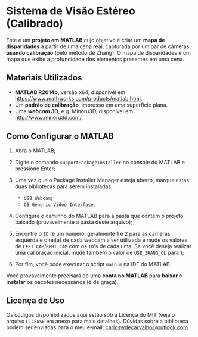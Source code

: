 # Sistema de Visão Estéreo (Calibrado)

Este é um **projeto em MATLAB** cujo objetivo é criar um **mapa de disparidades** a partir de uma cena real, capturada por um par de câmeras, **usando calibração** (pelo método de Zhang). O mapa de disparidades é um mapa que exibe a profundidade dos elementos presentes em uma cena. 

## Materiais Utilizados

- **MATLAB R2014b**, versão x64, disponível em https://www.mathworks.com/products/matlab.html.
- Um **padrão de calibração**, impresso em uma superfície plana.
- Uma **_webcam_ 3D**, e.g. Minoru3D, disponível em http://www.minoru3d.com/.

## Como Configurar o MATLAB

1) Abra o MATLAB;

2) Digite o comando `supportPackageInstaller` no console do MATLAB e pressione Enter;

3) Uma vez que o Package Installer Manager esteja aberto, marque estas duas bibliotecas para serem instaladas:
	- `USB Webcam`;
	- `OS Generic Video Interface`;

4) Configure o caminho do MATLAB para a pasta que contém o projeto baixado (provavelmente a pasta deste arquivo);

5) Encontre o `ID` (é um número, geralmente 1 e 2 para as câmeras esquerda e direita) de cada webcam a ser utilizada e mude os valores de `LEFT_CAM`/`RGHT_CAM` com os `ID`'s de cada uma. Se você deseja realizar uma calibração inicial, mude também o valor de `USE_ZHANG_CL` para 1;

6) Por fim, você pode executar o script `main.m` na IDE do MATLAB.

Você provavelmente precisará de uma **conta no MATLAB** para **baixar e instalar** os pacotes necessários (é de graça).

## Licença de Uso

Os códigos disponibilizados aqui estão sob a Licença do MIT (veja o arquivo `LICENSE` em anexo para mais detalhes). Dúvidas sobre a biblioteca podem ser enviadas para o meu e-mail: carloswdecarvalho@outlook.com.
